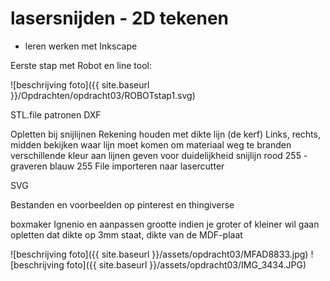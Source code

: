 # lasersnijden - 2D tekenen

* leren werken met Inkscape

Eerste stap met Robot en line tool:

![beschrijving foto]({{ site.baseurl }}/Opdrachten/opdracht03/ROBOTstap1.svg)

STL.file
patronen DXF

Opletten bij snijlijnen
Rekening houden met dikte lijn (de kerf)
Links, rechts, midden bekijken waar lijn moet komen om materiaal weg te branden
verschillende kleur aan lijnen geven voor duidelijkheid
snijlijn rood 255 - graveren blauw 255
File importeren naar lasercutter

SVG

Bestanden en voorbeelden op pinterest en thingiverse

boxmaker Ignenio en aanpassen grootte indien je groter of kleiner wil gaan
opletten dat dikte op 3mm staat, dikte van de MDF-plaat

![beschrijving foto]({{ site.baseurl }}/assets/opdracht03/MFAD8833.jpg)
![beschrijving foto]({{ site.baseurl }}/assets/opdracht03/IMG_3434.JPG)
